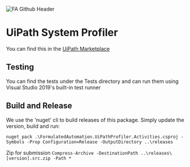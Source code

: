 ﻿![FA Github Header](https://user-images.githubusercontent.com/2868/98735818-fabe8a80-2371-11eb-884a-e555e31aa348.png)

# UiPath System Profiler

You can find this in the [UiPath Marketplace](https://marketplace.uipath.com/listings/system-profiler)

## Testing

You can find the tests under the Tests directory and can run them using Visual Studio 2019's built-in test runner

## Build and Release

We use the 'nuget' cli to build releases of this package. Simply update the version, build and run:

`nuget pack .\FormulatedAutomation.UiPathProfiler.Activities.csproj -Symbols -Prop Configuration=Release -OutputDirectory ..\releases`

Zip for submission
`Compress-Archive -DestinationPath ..\releases\[version].src.zip -Path *`
